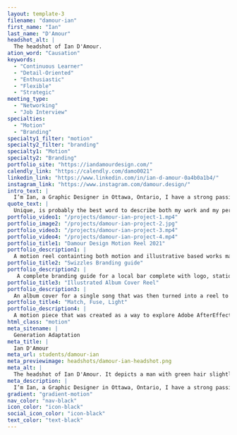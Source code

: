 ```yaml
---
layout: template-3
filename: "damour-ian"
first_name: "Ian"
last_name: "D'Amour"
headshot_alt: |
  The headshot of Ian D'Amour.
ation_word: "Causation"
keywords:
  - "Continuous Learner"
  - "Detail-Oriented"
  - "Enthusiastic"
  - "Flexible"
  - "Strategic"
meeting_type:
  - "Networking"
  - "Job Interview"
specialties:
  - "Motion"
  - "Branding"
specialty1_filter: "motion"
specialty2_filter: "branding"
specialty1: "Motion"
specialty2: "Branding"
portfolio_site: "https://iandamourdesign.com/"
calendly_link: "https://calendly.com/damo0021"
linkedin_link: "https://www.linkedin.com/in/ian-d-amour-0a4b0a1b4/"
instagram_link: "https://www.instagram.com/damour.design/"
intro_text: |
  I’m Ian, a Graphic Designer in Ottawa, Ontario, I have a strong passion for Motion Graphics, Typography, Branding, and Logo Design.
quote_text: |
  Unique, is probably the best word to describe both my work and my personality.
portfolio_video1: "/projects/damour-ian-project-1.mp4"
portfolio_image2: "/projects/damour-ian-project-2.jpg"
portfolio_video3: "/projects/damour-ian-project-3.mp4"
portfolio_video4: "/projects/damour-ian-project-4.mp4"
portfolio_title1: "Damour Design Motion Reel 2021"
portfolio_description1: |
  A motion reel containting both motion and illustrative based works made in 2021 and prior
portfolio_title2: "Swizzles Branding guide"
portfolio_description2: |
   A complete branding guide for a local bar complete with logo, stationary set, and branding guidelines. https://drive.google.com/file/d/1saUF1TR3W8G_aJOWQ5_f9rkJ9tRkPLpZ/view?usp=sharing
portfolio_title3: "Illustrated Album Cover Reel"
portfolio_description3: |
  An album cover for a single song that was then turned into a reel to repeate on platforms like spotify when the song is playing.
portfolio_title4: "Match, Fuse, Light"
portfolio_description4: |
  A motion piece that was created as a way to explore Adobe AfterEffects as well as challenge, and grow my abilities with this app.
html_class: "motion"
meta_sitename: |
  Generation Adaptation
meta_title: |
  Ian D'Amour
meta_url: students/damour-ian
meta_previewimage: headshots/damour-ian-headshot.png
meta_alt: |
  The headshot of Ian D'Amour. It depicts a man with green hair slightly smiling while facing the camera, partially kneeling with his hands on one knee.
meta_description: |
  I’m Ian, a Graphic Designer in Ottawa, Ontario, I have a strong passion for Motion Graphics, Typography, Branding, and Logo Design.
gradient: "gradient-motion"
nav_color: "nav-black"
icon_color: "icon-black"
social_icon_color: "icon-black"
text_color: "text-black"
---
```

